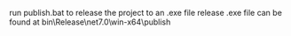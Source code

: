 run publish.bat to release the project to an .exe file
release .exe file can be found at bin\Release\net7.0\win-x64\publish
